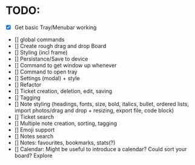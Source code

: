 # TODO:

- [x] Get basic Tray/Menubar working
- [] global commands
- [] Create rough drag and drop Board
- [] Styling (incl frame)
- [] Persistance/Save to device
- [] Command to get window up whenever
- [] Command to open tray
- [] Settings (modal) + style
- [] Refactor
- [] Ticket creation, deletion, edit, saving
- [] Tagging
- [] Note styling (headings, fonts, size, bold, italics, bullet, ordered lists, import photos/drag and drop + resizing, export file, code block)
- [] Ticket search
- [] Multiple note creation, sorting, tagging
- [] Emoji support
- [] Notes search
- [] Notes: favourites, bookmarks, stats(?)
- [] Calendar: Might be useful to introduce a calendar? Could sort your board? Explore
